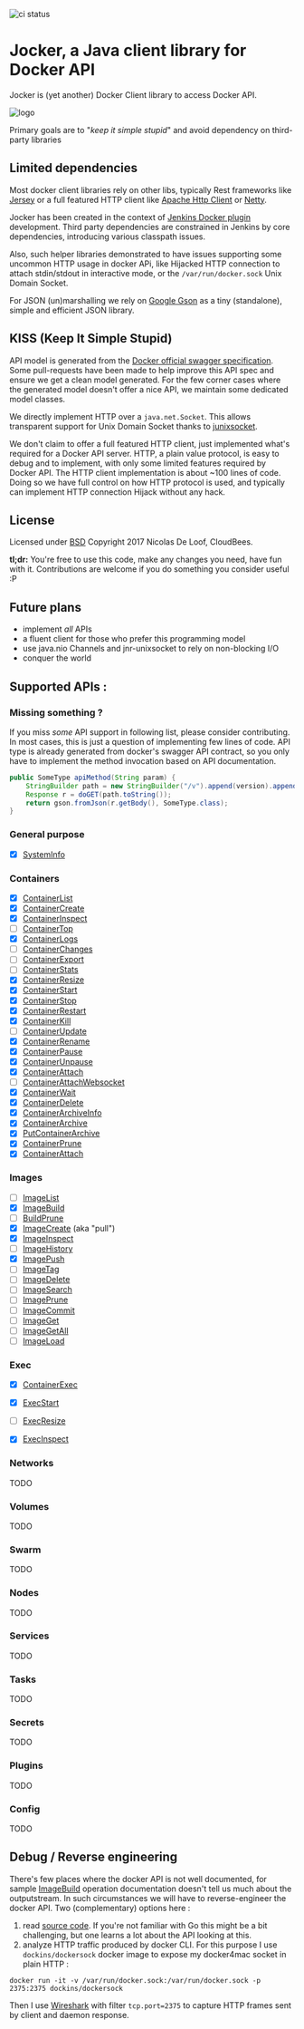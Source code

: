 ![ci status](https://github.com/ndeloof/jocker/workflows/Continuous%20integration/badge.svg)

# Jocker, a Java client library for Docker API

Jocker is (yet another) Docker Client library to access Docker API.

![logo](jocker.png) 

Primary goals are to "_keep it simple stupid_" and avoid dependency on third-party libraries

## Limited dependencies

Most docker client libraries rely on other libs, typically Rest frameworks like [Jersey](https://jersey.github.io/) 
or a full featured HTTP client like [Apache Http Client](https://hc.apache.org/) or [Netty](http://netty.io/). 

Jocker has been created in the context of [Jenkins Docker plugin](https://wiki.jenkins.io/display/JENKINS/Docker+Plugin) 
development. Third party dependencies are constrained in Jenkins by core dependencies, introducing various classpath
issues.

Also, such helper libraries demonstrated to have issues supporting some uncommon HTTP usage in docker APi, like 
Hijacked HTTP connection to attach stdin/stdout in interactive mode, or the `/var/run/docker.sock` Unix Domain Socket.  

For JSON (un)marshalling we rely on [Google Gson](https://github.com/google/gson) as a tiny (standalone), simple and 
efficient JSON library. 


## KISS (Keep It Simple Stupid)

API model is generated from the [Docker official swagger specification](https://docs.docker.com/engine/api/v1.32/#).
Some pull-requests have been made to help improve this API spec and ensure we get a clean model generated.
For the few corner cases where the generated model doesn't offer a nice API, we maintain some dedicated model classes. 

We directly implement HTTP over a `java.net.Socket`. This allows transparent support for Unix Domain Socket thanks to 
[junixsocket](https://libraries.io/github/fiken/junixsocket).  

We don't claim to offer a full featured HTTP client, just implemented what's required for a Docker API server. HTTP, 
a plain value protocol, is easy to debug and to implement, with only some limited features required by Docker API.
The HTTP client implementation is about ~100 lines of code. Doing so we have full control on how HTTP protocol is
used, and typically can implement HTTP connection Hijack without any hack.

## License

Licensed under [BSD](https://opensource.org/licenses/BSD-3-Clause)
Copyright 2017 Nicolas De Loof, CloudBees.

**tl;dr:** You're free to use this code, make any changes you need, have fun with it. Contributions are welcome if 
you do something you consider useful :P


## Future plans

* implement _all_ APIs
* a fluent client for those who prefer this programming model
* use java.nio Channels and jnr-unixsocket to rely on non-blocking I/O
* conquer the world


## Supported APIs :

### Missing something ?

If you miss _some_ API support in following list, please consider contributing. In most cases, this is just a
question of implementing few lines of code. API type is already generated from docker's swagger API contract, 
so you only have to implement the method invocation based on API documentation. 

```java
public SomeType apiMethod(String param) {
    StringBuilder path = new StringBuilder("/v").append(version).append("/some/api?param=").append(param);
    Response r = doGET(path.toString());
    return gson.fromJson(r.getBody(), SomeType.class);
}

```

### General purpose 

  - [x] [SystemInfo](https://docs.docker.com/engine/api/v1.32/#operation/SystemInfo)

### Containers 
  
  - [x] [ContainerList](https://docs.docker.com/engine/api/v1.32/#operation/ContainerList)
  - [x] [ContainerCreate](https://docs.docker.com/engine/api/v1.32/#operation/ContainerCreate)
  - [x] [ContainerInspect](https://docs.docker.com/engine/api/v1.32/#operation/ContainerInspect)
  - [ ] [ContainerTop](https://docs.docker.com/engine/api/v1.32/#operation/ContainerTop)
  - [x] [ContainerLogs](https://docs.docker.com/engine/api/v1.32/#operation/ContainerLogs)
  - [ ] [ContainerChanges](https://docs.docker.com/engine/api/v1.32/#operation/ContainerChanges)
  - [ ] [ContainerExport](https://docs.docker.com/engine/api/v1.32/#operation/ContainerExport)
  - [ ] [ContainerStats](https://docs.docker.com/engine/api/v1.32/#operation/ContainerStats)
  - [x] [ContainerResize](https://docs.docker.com/engine/api/v1.32/#operation/ContainerResize)
  - [x] [ContainerStart](https://docs.docker.com/engine/api/v1.32/#operation/ContainerStart)
  - [x] [ContainerStop](https://docs.docker.com/engine/api/v1.32/#operation/ContainerStop)
  - [x] [ContainerRestart](https://docs.docker.com/engine/api/v1.32/#operation/ContainerRestart)
  - [x] [ContainerKill](https://docs.docker.com/engine/api/v1.32/#operation/ContainerKill)
  - [ ] [ContainerUpdate](https://docs.docker.com/engine/api/v1.32/#operation/ContainerUpdate)
  - [x] [ContainerRename](https://docs.docker.com/engine/api/v1.32/#operation/ContainerRename)
  - [x] [ContainerPause](https://docs.docker.com/engine/api/v1.32/#operation/ContainerPause)
  - [x] [ContainerUnpause](https://docs.docker.com/engine/api/v1.32/#operation/ContainerUnpause)
  - [x] [ContainerAttach](https://docs.docker.com/engine/api/v1.32/#operation/ContainerAttach)
  - [ ] [ContainerAttachWebsocket](https://docs.docker.com/engine/api/v1.32/#operation/ContainerAttachWebsocket)
  - [x] [ContainerWait](https://docs.docker.com/engine/api/v1.32/#operation/ContainerWait)
  - [x] [ContainerDelete](https://docs.docker.com/engine/api/v1.32/#operation/ContainerDelete)
  - [x] [ContainerArchiveInfo](https://docs.docker.com/engine/api/v1.32/#operation/ContainerArchiveInfo)
  - [x] [ContainerArchive](https://docs.docker.com/engine/api/v1.32/#operation/ContainerArchive)
  - [x] [PutContainerArchive](https://docs.docker.com/engine/api/v1.32/#operation/PutContainerArchive)
  - [x] [ContainerPrune](https://docs.docker.com/engine/api/v1.32/#operation/ContainerPrune)
  - [x] [ContainerAttach](https://docs.docker.com/engine/api/v1.32/#operation/ContainerAttach)
         
### Images

  - [ ] [ImageList](https://docs.docker.com/engine/api/v1.32/#operation/ImageList)
  - [x] [ImageBuild](https://docs.docker.com/engine/api/v1.32/#operation/ImageBuild)
  - [ ] [BuildPrune](https://docs.docker.com/engine/api/v1.32/#operation/BuildPrune)
  - [x] [ImageCreate](https://docs.docker.com/engine/api/v1.32/#operation/ImageCreate) (aka "pull")
  - [x] [ImageInspect](https://docs.docker.com/engine/api/v1.32/#operation/ImageInspect)
  - [ ] [ImageHistory](https://docs.docker.com/engine/api/v1.32/#operation/ImageHistory)
  - [x] [ImagePush](https://docs.docker.com/engine/api/v1.32/#operation/ImagePush)
  - [ ] [ImageTag](https://docs.docker.com/engine/api/v1.32/#operation/ImageTag)
  - [ ] [ImageDelete](https://docs.docker.com/engine/api/v1.32/#operation/ImageDelete)
  - [ ] [ImageSearch](https://docs.docker.com/engine/api/v1.32/#operation/ImageSearch)
  - [ ] [ImagePrune](https://docs.docker.com/engine/api/v1.32/#operation/ImagePrune)
  - [ ] [ImageCommit](https://docs.docker.com/engine/api/v1.32/#operation/ImageCommit)
  - [ ] [ImageGet](https://docs.docker.com/engine/api/v1.32/#operation/ImageGet)
  - [ ] [ImageGetAll](https://docs.docker.com/engine/api/v1.32/#operation/ImageGetAll)
  - [ ] [ImageLoad](https://docs.docker.com/engine/api/v1.32/#operation/ImageLoad)

### Exec

  - [x] [ContainerExec](https://docs.docker.com/engine/api/v1.32/#operation/ContainerExec)
  - [x] [ExecStart](https://docs.docker.com/engine/api/v1.32/#operation/ExecStart)
  - [ ] [ExecResize](https://docs.docker.com/engine/api/v1.32/#operation/ExecResize)
  - [x] [ExecInspect](https://docs.docker.com/engine/api/v1.32/#operation/ExecInspect)


### Networks 

TODO

### Volumes 

TODO

### Swarm 

TODO

### Nodes 

TODO

### Services 

TODO

### Tasks 

TODO

### Secrets 

TODO

### Plugins 

TODO

### Config 

TODO


## Debug / Reverse engineering

There's few places where the docker API is not well documented, for sample 
[ImageBuild](https://docs.docker.com/engine/api/v1.32/#operation/ImageBuild) operation documentation doesn't
tell us much about the outputstream.
In such circumstances we will have to reverse-engineer the docker API. Two (complementary) options here :

1. read [source code](https://github.com/moby/moby/tree/master/api/server). If you're not familiar with Go 
this might be a bit challenging, but one learns a lot about the API looking at this.
1. analyze HTTP traffic produced by docker CLI. For this purpose I use `dockins/dockersock` docker image to 
expose my docker4mac socket in plain HTTP :

`docker run -it -v /var/run/docker.sock:/var/run/docker.sock -p 2375:2375 dockins/dockersock`

Then I use [Wireshark](https://www.wireshark.org/) with filter `tcp.port=2375` to capture HTTP frames sent by client 
and daemon response. 


 

